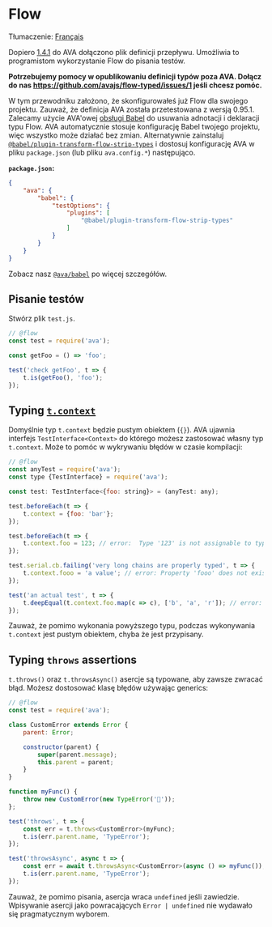 # Flow

Tłumaczenie: [Français](https://github.com/avajs/ava-docs/blob/main/fr_FR/docs/recipes/flow.md)

Dopiero [1.4.1](https://github.com/avajs/ava/releases/tag/v1.4.1) do AVA dołączono plik definicji przepływu. Umożliwia to programistom wykorzystanie Flow do pisania testów.

**Potrzebujemy pomocy w opublikowaniu definicji typów poza AVA. Dołącz do nas https://github.com/avajs/flow-typed/issues/1 jeśli chcesz pomóc.**

W tym przewodniku założono, że skonfigurowałeś już Flow dla swojego projektu. Zauważ, że definicja AVA została przetestowana z wersją 0.95.1.
Zalecamy użycie AVA'owej [obsługi Babel](https://github.com/avajs/babel) do usuwania adnotacji i deklaracji typu Flow. AVA automatycznie stosuje konfigurację Babel twojego projektu, więc wszystko może działać bez zmian. Alternatywnie zainstaluj [`@babel/plugin-transform-flow-strip-types`](https://www.npmjs.com/package/@babel/plugin-transform-flow-strip-types) i dostosuj konfigurację AVA w pliku `package.json` (lub pliku `ava.config.*`) następująco.

**`package.json`:**

```json
{
	"ava": {
		"babel": {
			"testOptions": {
				"plugins": [
					"@babel/plugin-transform-flow-strip-types"
				]
			}
		}
	}
}
```

Zobacz nasz [`@ava/babel`](https://github.com/avajs/babel) po więcej szczegółów.

## Pisanie testów

Stwórz plik `test.js`.

```js
// @flow
const test = require('ava');

const getFoo = () => 'foo';

test('check getFoo', t => {
	t.is(getFoo(), 'foo');
});
```

## Typing [`t.context`](../01-writing-tests.md#test-context)

Domyślnie typ `t.context` będzie pustym obiektem (`{}`). AVA ujawnia interfejs `TestInterface<Context>` do którego możesz zastosować własny typ `t.context`. Może to pomóc w wykrywaniu błędów w czasie kompilacji:

```js
// @flow
const anyTest = require('ava');
const type {TestInterface} = require('ava');

const test: TestInterface<{foo: string}> = (anyTest: any);

test.beforeEach(t => {
	t.context = {foo: 'bar'};
});

test.beforeEach(t => {
	t.context.foo = 123; // error:  Type '123' is not assignable to type 'string'
});

test.serial.cb.failing('very long chains are properly typed', t => {
	t.context.fooo = 'a value'; // error: Property 'fooo' does not exist on type ''
});

test('an actual test', t => {
	t.deepEqual(t.context.foo.map(c => c), ['b', 'a', 'r']); // error: Property 'map' does not exist on type 'string'
});
```

Zauważ, że pomimo wykonania powyższego typu, podczas wykonywania `t.context` jest pustym obiektem, chyba że jest przypisany.

## Typing `throws` assertions

`t.throws()` oraz `t.throwsAsync()` asercje są typowane, aby zawsze zwracać błąd. Możesz dostosować klasę błędów używając generics:

```js
// @flow
const test = require('ava');

class CustomError extends Error {
	parent: Error;

	constructor(parent) {
		super(parent.message);
		this.parent = parent;
	}
}

function myFunc() {
	throw new CustomError(new TypeError('🙈'));
};

test('throws', t => {
	const err = t.throws<CustomError>(myFunc);
	t.is(err.parent.name, 'TypeError');
});

test('throwsAsync', async t => {
	const err = await t.throwsAsync<CustomError>(async () => myFunc());
	t.is(err.parent.name, 'TypeError');
});
```

Zauważ, że pomimo pisania, asercja wraca `undefined` jeśli zawiedzie. Wpisywanie asercji jako powracających `Error | undefined` nie wydawało się pragmatycznym wyborem.
